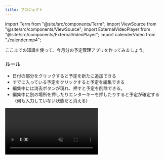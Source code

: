 ```yaml
---
title: プロジェクト
---
```


import Term from "@site/src/components/Term";
import ViewSource from "@site/src/components/ViewSource";
import ExternalVideoPlayer from "@site/src/components/ExternalVideoPlayer";
import calenderVideo from "./calender.mp4";

ここまでの知識を使って、今月分の予定管理アプリを作ってみましょう。

### ルール

- 日付の部分をクリックすると予定を新たに追加できる
- すでに入っている予定をクリックすると予定を編集できる
- 編集中には消去ボタンが現れ、押すと予定を削除できる。
- 編集中に別の場所を押したりエンターキーを押したりすると予定が確定する（何も入力していない状態だと消える）

<video src={calenderVideo} controls loop autoPlay muted />

## ヒント

いきなり作るのが難しい場合はタスクを分解してみましょう。今回は大まかに<br/>
① カレンダーを作る<br/>
② カレンダーに機能をつける<br/>
の２つの仕事があるので、まず ① からやっていきましょう。

### ① について

- HTML要素の作成は`document.createElement`関数を使って行えます。また、`appendChild`メソッドを用いることで要素内に子要素を追加することができます。

- 表を作るわけなので`table`タグを使うのですが、日数を１から３０前後までいちいち html ファイルに書き込んでいくのは手間ですし応用が効かないので、javascript ファイル上で繰り返しを使ってコードを簡潔にしましょう。もちろん今月の日数はカレンダーを見ればわかりますが、[`Date` クラス](https://developer.mozilla.org/ja/docs/Web/JavaScript/Reference/Global_Objects/Date)を用いて月初めの日と月終わりの日を取ってこれば、計算をしなくても始まりの曜日や月の日数が取ってこれそうですね。

```javascript
const today = new Date();
const year = today.getFullYear();
const month = today.getMonth();
const startDate = new Date(year, month, 1);
const endDate = new Date(year, month + 1, 0);
```

- 後で日付の下に予定を追加したり予定を編集したりしたいので、予定を書き込むための要素も作ったうえで、その要素を保存するオブジェクトを作っておきましょう。

```javascript
//予定を書き込むための要素を格納するオブジェクト
const container = {};
//ここに予定を打ち込む要素を保存しておく
```

### ② について

- 要素をクリックした時に実行される関数は要素の`onclick` <Term type="javascriptProperty">プロパティ</Term>から設定することができます。

- イベントが発生して関数が呼び出されると、一番目の引数に発生したイベントの情報が格納された `Event` オブジェクトが渡されてきます。`Event`オブジェクトの`target`<Term type="javascriptProperty">プロパティ</Term>を用いることで、クリックした要素を取得することができます。取得した要素の種類によって関数を変えることで、予定の編集や追加の機能を実現できます。

```html title="index.html"
<div id="div">ここをクリック！</div>
```

```javascript title="script.js"
function clicked(e) {
  console.log(e.target.tagName);
}

const div = document.getElementById("div");

div.onclick = clicked;
```

<ViewSource path="/docs/2-browser-apps/09-project/samples/event-target" />


- グローバル変数の[`window`](https://developer.mozilla.org/ja/docs/Web/API/Window)は、スクリプトを実行しているウィンドウそのものを表します。この変数も`onclick`要素を指定することができます。

- [`addEventListener`メソッド](https://developer.mozilla.org/ja/docs/Web/API/EventTarget/addEventListener)は、ターゲットに特定のイベントが行われるたびに呼び出される関数を設定します。

```javascript title="script.js"
function pressed() {
  console.log("キーを押しました");
}

window.addEventListener("keypress", pressed);
```

<ViewSource path="/docs/2-browser-apps/09-project/samples/addEventListener" />

## 解答例

解答例は次のリンクを参照してください。

<ViewSource path="/docs/2-browser-apps/09-project/samples/calender" />
